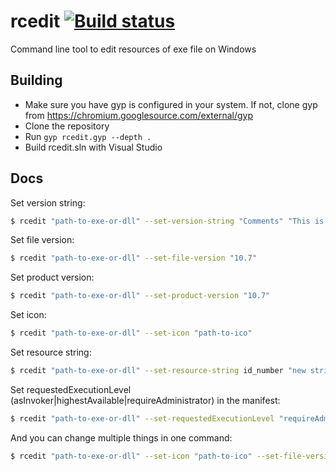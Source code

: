 # rcedit [![Build status](https://ci.appveyor.com/api/projects/status/o8d047nebu8j94v3/branch/master?svg=true)](https://ci.appveyor.com/project/electron-bot/rcedit/branch/master)

Command line tool to edit resources of exe file on Windows

## Building
  * Make sure you have gyp is configured in your system. If not, clone gyp from https://chromium.googlesource.com/external/gyp
  * Clone the repository
  * Run `gyp rcedit.gyp --depth .`
  * Build rcedit.sln with Visual Studio

## Docs

Set version string:

```bash
$ rcedit "path-to-exe-or-dll" --set-version-string "Comments" "This is an exe"
```

Set file version:

```bash
$ rcedit "path-to-exe-or-dll" --set-file-version "10.7"
```

Set product version:

```bash
$ rcedit "path-to-exe-or-dll" --set-product-version "10.7"
```

Set icon:

```bash
$ rcedit "path-to-exe-or-dll" --set-icon "path-to-ico"
```

Set resource string:

```bash
$ rcedit "path-to-exe-or-dll" --set-resource-string id_number "new string value"
```

Set requestedExecutionLevel (asInvoker|highestAvailable|requireAdministrator) in the manifest:

```bash
$ rcedit "path-to-exe-or-dll" --set-requestedExecutionLevel "requireAdministrator"
```

And you can change multiple things in one command:

```bash
$ rcedit "path-to-exe-or-dll" --set-icon "path-to-ico" --set-file-version "10.7"
```
